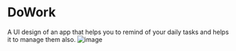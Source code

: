 # DoWork
A UI design of an app that helps you to remind of your daily tasks and helps it to manage them also.
![image](https://user-images.githubusercontent.com/73077868/118180257-f3c52180-b453-11eb-9265-7fc3eb6f3eef.png)
